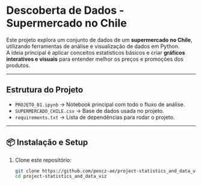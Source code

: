 # Descoberta de Dados - Supermercado no Chile

Este projeto explora um conjunto de dados de um **supermercado no Chile**, utilizando ferramentas de análise e visualização de dados em Python.  
A ideia principal é aplicar conceitos estatísticos básicos e criar **gráficos interativos e visuais** para entender melhor os preços e promoções dos produtos.

---

## Estrutura do Projeto
- `PROJETO_01.ipynb` → Notebook principal com todo o fluxo de análise.
- `SUPERMERCADO_CHILE.csv` → Base de dados usada no projeto.
- `requirements.txt` → Lista de dependências para rodar o projeto.

---

## 📦 Instalação e Setup

1. Clone este repositório:
   ```bash
   git clone https://github.com/pencz-ae/project-statistics_and_data_viz
   cd project-statistics_and_data_viz

